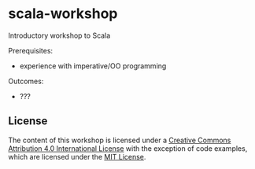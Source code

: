 # scala-workshop
Introductory workshop to Scala

Prerequisites:
- experience with imperative/OO programming

Outcomes:
- ???

## License

The content of this workshop is licensed under a [Creative Commons Attribution 4.0 International License](https://creativecommons.org/licenses/by/4.0/) with the exception of code examples, which are licensed under the [MIT License](https://github.com/SingaporeScalaProgrammers/scala-workshop/blob/master/LICENSE).
